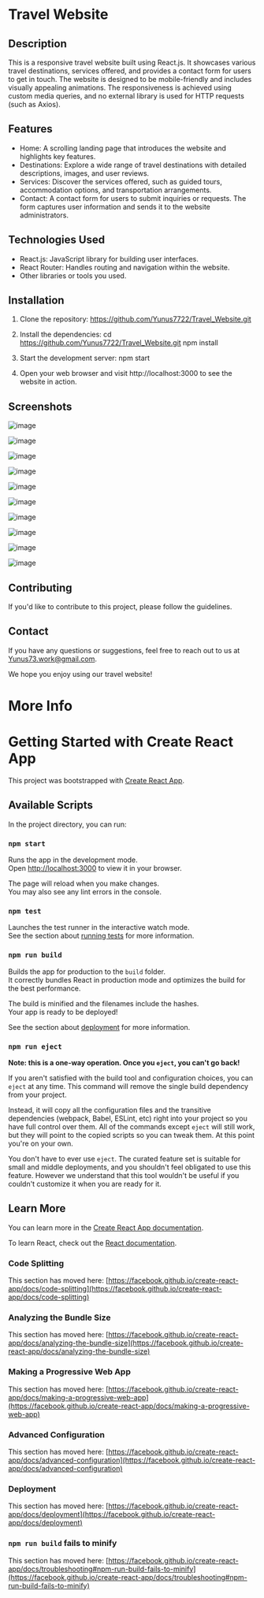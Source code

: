 # Travel Website

## Description
This is a responsive travel website built using React.js. It showcases various travel destinations, services offered, and provides a contact form for users to get in touch. The website is designed to be mobile-friendly and includes visually appealing animations. The responsiveness is achieved using custom media queries, and no external library is used for HTTP requests (such as Axios).

## Features
- Home: A scrolling landing page that introduces the website and highlights key features.
- Destinations: Explore a wide range of travel destinations with detailed descriptions, images, and user reviews.
- Services: Discover the services offered, such as guided tours, accommodation options, and transportation arrangements.
- Contact: A contact form for users to submit inquiries or requests. The form captures user information and sends it to the website administrators.

## Technologies Used
- React.js: JavaScript library for building user interfaces.
- React Router: Handles routing and navigation within the website.
- Other libraries or tools you used.

## Installation
1. Clone the repository: https://github.com/Yunus7722/Travel_Website.git


2. Install the dependencies:
cd https://github.com/Yunus7722/Travel_Website.git
npm install

3. Start the development server:
npm start



4. Open your web browser and visit http://localhost:3000 to see the website in action.

## Screenshots 

![image](https://github.com/Yunus7722/Travel_Website/assets/118299570/1db63215-b5d6-43eb-a872-69c3a7b5356f)

![image](https://github.com/Yunus7722/Travel_Website/assets/118299570/fd8e6ee0-0ecc-47ae-b2de-a5293099e8c8)

![image](https://github.com/Yunus7722/Travel_Website/assets/118299570/23a1a2c0-a296-4975-8216-48947cf22c58)

![image](https://github.com/Yunus7722/Travel_Website/assets/118299570/2c952386-bdca-40d6-b3af-c5019f5cd060)

![image](https://github.com/Yunus7722/Travel_Website/assets/118299570/2bb9847f-3724-419a-bb36-6e7cd8276048)

![image](https://github.com/Yunus7722/Travel_Website/assets/118299570/07f98430-59d6-4e1b-9073-0ad5b4e3eed2)

![image](https://github.com/Yunus7722/Travel_Website/assets/118299570/36ed1d5e-29d5-498e-8875-031b2573e9e6)

![image](https://github.com/Yunus7722/Travel_Website/assets/118299570/7b24bbc1-bfc5-4a35-9e79-678311f00d32)

![image](https://github.com/Yunus7722/Travel_Website/assets/118299570/5480e77a-ea40-41fd-8152-04f5f0da36be)

![image](https://github.com/Yunus7722/Travel_Website/assets/118299570/f8539f05-c666-4e05-9bfa-9c8fae06c46d)



## Contributing
If you'd like to contribute to this project, please follow the guidelines.

## Contact
If you have any questions or suggestions, feel free to reach out to us at Yunus73.work@gmail.com.

We hope you enjoy using our travel website!




# More Info


# Getting Started with Create React App

This project was bootstrapped with [Create React App](https://github.com/facebook/create-react-app).

## Available Scripts

In the project directory, you can run:

### `npm start`

Runs the app in the development mode.\
Open [http://localhost:3000](http://localhost:3000) to view it in your browser.

The page will reload when you make changes.\
You may also see any lint errors in the console.

### `npm test`

Launches the test runner in the interactive watch mode.\
See the section about [running tests](https://facebook.github.io/create-react-app/docs/running-tests) for more information.

### `npm run build`

Builds the app for production to the `build` folder.\
It correctly bundles React in production mode and optimizes the build for the best performance.

The build is minified and the filenames include the hashes.\
Your app is ready to be deployed!

See the section about [deployment](https://facebook.github.io/create-react-app/docs/deployment) for more information.

### `npm run eject`

**Note: this is a one-way operation. Once you `eject`, you can't go back!**

If you aren't satisfied with the build tool and configuration choices, you can `eject` at any time. This command will remove the single build dependency from your project.

Instead, it will copy all the configuration files and the transitive dependencies (webpack, Babel, ESLint, etc) right into your project so you have full control over them. All of the commands except `eject` will still work, but they will point to the copied scripts so you can tweak them. At this point you're on your own.

You don't have to ever use `eject`. The curated feature set is suitable for small and middle deployments, and you shouldn't feel obligated to use this feature. However we understand that this tool wouldn't be useful if you couldn't customize it when you are ready for it.

## Learn More

You can learn more in the [Create React App documentation](https://facebook.github.io/create-react-app/docs/getting-started).

To learn React, check out the [React documentation](https://reactjs.org/).

### Code Splitting

This section has moved here: [https://facebook.github.io/create-react-app/docs/code-splitting](https://facebook.github.io/create-react-app/docs/code-splitting)

### Analyzing the Bundle Size

This section has moved here: [https://facebook.github.io/create-react-app/docs/analyzing-the-bundle-size](https://facebook.github.io/create-react-app/docs/analyzing-the-bundle-size)

### Making a Progressive Web App

This section has moved here: [https://facebook.github.io/create-react-app/docs/making-a-progressive-web-app](https://facebook.github.io/create-react-app/docs/making-a-progressive-web-app)

### Advanced Configuration

This section has moved here: [https://facebook.github.io/create-react-app/docs/advanced-configuration](https://facebook.github.io/create-react-app/docs/advanced-configuration)

### Deployment

This section has moved here: [https://facebook.github.io/create-react-app/docs/deployment](https://facebook.github.io/create-react-app/docs/deployment)

### `npm run build` fails to minify

This section has moved here: [https://facebook.github.io/create-react-app/docs/troubleshooting#npm-run-build-fails-to-minify](https://facebook.github.io/create-react-app/docs/troubleshooting#npm-run-build-fails-to-minify)
